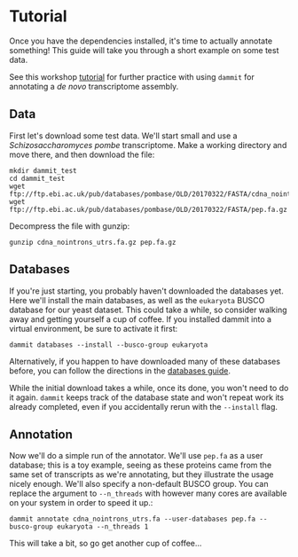 # Tutorial

Once you have the dependencies installed, it's time to actually
annotate something! This guide will take you through a short example on
some test data. 

See this workshop [tutorial](https://angus.readthedocs.io/en/2018/dammit_annotation.html) for further practice with using `dammit` for annotating a *de novo* transcriptome assembly.

## Data

First let's download some test data. We'll start small and use a
*Schizosaccharomyces pombe* transcriptome. Make a working directory and
move there, and then download the file:

```
mkdir dammit_test
cd dammit_test
wget ftp://ftp.ebi.ac.uk/pub/databases/pombase/OLD/20170322/FASTA/cdna_nointrons_utrs.fa.gz
wget ftp://ftp.ebi.ac.uk/pub/databases/pombase/OLD/20170322/FASTA/pep.fa.gz
```

Decompress the file with gunzip:

```
gunzip cdna_nointrons_utrs.fa.gz pep.fa.gz
```

## Databases

If you're just starting, you probably haven't downloaded the databases
yet. Here we'll install the main databases, as well as the
`eukaryota` BUSCO database for our yeast dataset. This could
take a while, so consider walking away and getting yourself a cup of
coffee. If you installed dammit into a virtual environment, be sure to
activate it first:

```
dammit databases --install --busco-group eukaryota
```

Alternatively, if you happen to have downloaded many of these databases
before, you can follow the directions in the [databases
guide](database-usage.md).

While the initial download takes a while, once its done, you won't need
to do it again. `dammit` keeps track of the database state and won't
repeat work its already completed, even if you accidentally rerun with
the `--install` flag.

## Annotation

Now we'll do a simple run of the annotator. We'll use
`pep.fa` as a user database; this is a toy example, seeing
as these proteins came from the same set of transcripts as we're
annotating, but they illustrate the usage nicely enough. We'll also
specify a non-default BUSCO group. You can replace the argument to
`--n_threads` with however many cores are available on your system in
order to speed it up.:

```
dammit annotate cdna_nointrons_utrs.fa --user-databases pep.fa --busco-group eukaryota --n_threads 1
```

This will take a bit, so go get another cup of coffee...
